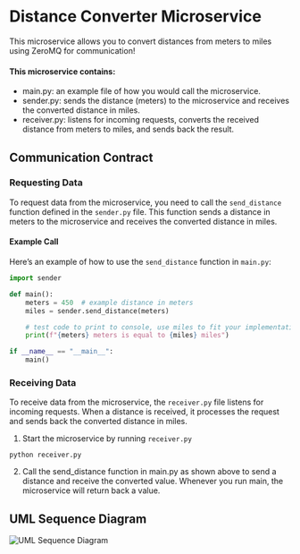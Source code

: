 # Distance Converter Microservice

This microservice allows you to convert distances from meters to miles using ZeroMQ for communication! 

#### This microservice contains: 
- main.py: an example file of how you would call the microservice. 
- sender.py: sends the distance (meters) to the microservice and receives the converted distance in miles.
- receiver.py: listens for incoming requests, converts the received distance from meters to miles, and sends back the result.

## Communication Contract

### Requesting Data

To request data from the microservice, you need to call the `send_distance` function defined in the `sender.py` file. This function sends a distance in meters to the microservice and receives the converted distance in miles.

#### Example Call

Here’s an example of how to use the `send_distance` function in `main.py`:

```python
import sender

def main():
    meters = 450  # example distance in meters
    miles = sender.send_distance(meters)

    # test code to print to console, use miles to fit your implementation
    print(f"{meters} meters is equal to {miles} miles")

if __name__ == "__main__":
    main()
```

### Receiving Data

To receive data from the microservice, the `receiver.py` file listens for incoming requests. When a distance is received, it processes the request and sends back the converted distance in miles.

1. Start the microservice by running `receiver.py `

`python receiver.py`

2. Call the send_distance function in main.py as shown above to send a distance and receive the converted value. Whenever you run main, the microservice will return back a value. 

## UML Sequence Diagram

![UML Sequence Diagram](diagram.png)

